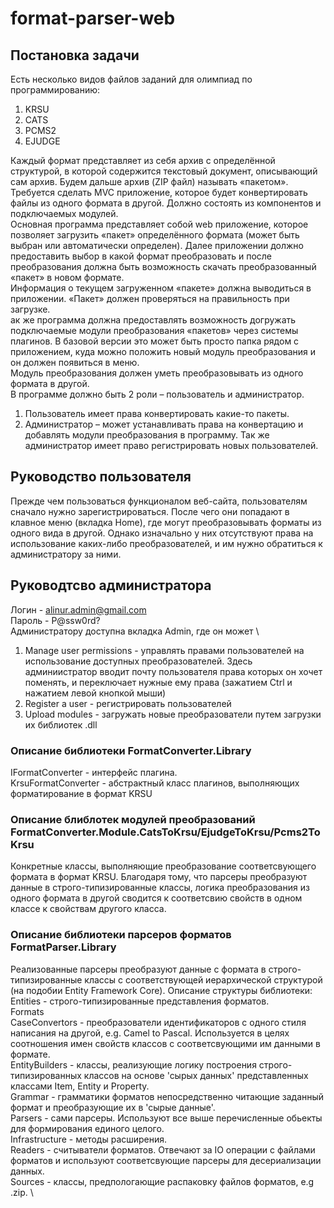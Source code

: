 # format-parser-web

## Постановка задачи

Есть несколько видов файлов заданий для олимпиад по программированию:

1. KRSU
2. CATS
3. PCMS2
4. EJUDGE

Каждый формат представляет из себя архив с определённой структурой, в которой содержится текстовый документ, описывающий сам архив. Будем дальше архив (ZIP файл) называть «пакетом». \
Требуется сделать MVC приложение, которое будет конвертировать файлы из одного формата в другой. Должно состоять из компонентов и подключаемых модулей. \
Основная программа представляет собой web приложение, которое позволяет загрузить «пакет» определённого формата (может быть выбран или автоматически определен). Далее приложении должно предоставить выбор в какой формат преобразовать и после преобразования должна быть возможность скачать преобразованный «пакет» в новом формате. \
Информация о текущем загруженном «пакете» должна выводиться в приложении. «Пакет» должен проверяться на правильность при загрузке. \
ак же программа должна предоставлять возможность догружать подключаемые модули преобразования «пакетов» через системы плагинов. В базовой версии это может быть просто папка рядом с приложением, куда можно положить новый модуль преобразования и он должен появиться в меню. \
Модуль преобразования должен уметь преобразовывать из одного формата в другой. \
В программе должно быть 2 роли – пользователь и администратор.

1. Пользователь имеет права конвертировать какие-то пакеты.
2. Администратор – может устанавливать права на конвертацию и добавлять модули преобразования в программу. Так же администратор имеет право регистрировать новых пользователей.

## Руководство пользователя

Прежде чем пользоваться функционалом веб-сайта, пользователям сначало нужно зарегистрироваться. После чего они попадают
в клавное меню (вкладка Home), где могут преобразовывать форматы из одного вида в другой. Однако изначально у них
отсутствуют права на использование каких-либо преобразователей, и им нужно обратиться к администратору за ними.

## Руководтсво администратора

Логин - alinur.admin@gmail.com \
Пароль - P@ssw0rd? \
Администратору доступна вкладка Admin, где он может \

1. Manage user permissions - управлять правами пользователей на использование доступных преобразователей.
   Здесь админиистратор вводит почту пользователя права которых он хочет поменять, и переключает нужные ему
   права (зажатием Ctrl и нажатием левой кнопкой мыши)
2. Register a user - регистрировать пользователей
3. Upload modules - загружать новые преобразователи путем загрузки их библиотек .dll

### Описание библиотеки FormatConverter.Library

IFormatConverter - интерфейс плагина. \
KrsuFormatConverter - абстрактный класс плагинов, выполняющих форматирование в формат KRSU

### Описание блиблотек модулей преобразований FormatConverter.Module.CatsToKrsu/EjudgeToKrsu/Pcms2ToKrsu

Конкретные классы, выполняющие преобразование соответсвующего формата в формат KRSU.
Благодаря тому, что парсеры преобразуют данные в строго-типизированные классы, логика преобразования из одного формата
в другой сводится к соответсвию свойств в одном классе к свойствам другого класса.

### Описание библиотеки парсеров форматов FormatParser.Library

Реализованные парсеры преобразуют данные с формата в строго-типизированные классы с соответствующей иерархической структурой (на подобии Entity Framework Core).
Описание структуры библиотеки: \
Entities - строго-типизированные представления форматов. \
Formats \
CaseConvertors - преобразователи идентификаторов с одного стиля написания на другой, e.g. Camel to Pascal. Используется в целях соотношения имен свойств классов с соответсвующими им данными в формате. \
EntityBuilders - классы, реализующие логику построения строго-типизированных классов на основе 'сырых данных' представленных классами Item, Entity и Property. \
Grammar - грамматики форматов непосредственно читающие заданный формат и преобразующие их в 'сырые данные'. \
Parsers - сами парсеры. Используют все выше перечисленные обьекты для формирования единого целого. \
Infrastructure - методы расширения. \
Readers - считыватели форматов. Отвечают за IO операции с файлами форматов и используют соответсвующие парсеры для десериализации данных. \
Sources - классы, предпологающие распаковку файлов форматов, e.g .zip. \
